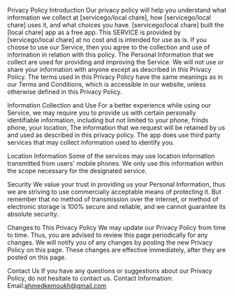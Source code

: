 Privacy Policy
Introduction
Our privacy policy will help you understand what information we collect at [servicego/local chare], how [servicego/local chare] uses it, and what choices you have. [servicego/local chare] built the [local chare] app as a free app. This SERVICE is provided by [servicego/local chare] at no cost and is intended for use as is. If you choose to use our Service, then you agree to the collection and use of information in relation with this policy. The Personal Information that we collect are used for providing and improving the Service. We will not use or share your information with anyone except as described in this Privacy Policy.
The terms used in this Privacy Policy have the same meanings as in our Terms and Conditions, which is accessible in our website, unless otherwise defined in this Privacy Policy.

Information Collection and Use
For a better experience while using our Service, we may require you to provide us with certain personally identifiable information, including but not limited to your phone, frinds phone, your location, The information that we request will be retained by us and used as described in this privacy policy.
The app does use third party services that may collect information used to identify you.

Location Information
Some of the services may use location information transmitted from users' mobile phones. We only use this information within the scope necessary for the designated service.


Security
We value your trust in providing us your Personal Information, thus we are striving to use commercially acceptable means of protecting it. But remember that no method of transmission over the internet, or method of electronic storage is 100% secure and reliable, and we cannot guarantee its absolute security.


Changes to This Privacy Policy
We may update our Privacy Policy from time to time. Thus, you are advised to review this page periodically for any changes. We will notify you of any changes by posting the new Privacy Policy on this page. These changes are effective immediately, after they are posted on this page.

Contact Us
If you have any questions or suggestions about our Privacy Policy, do not hesitate to contact us.
Contact Information:
Email:ahmedkemoukh@gmail.com

